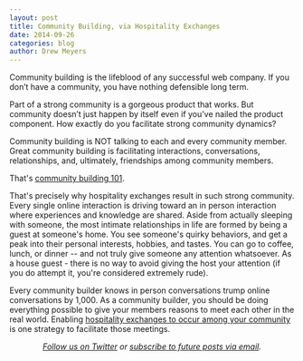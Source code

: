 ```yaml
---
layout: post
title: Community Building, via Hospitality Exchanges
date: 2014-09-26
categories: blog
author: Drew Meyers
---
```

Community building is the lifeblood of any successful web company. If you don’t have a community, you have nothing defensible long term.

Part of a strong community is a gorgeous product that works. But community doesn’t just happen by itself even if you’ve nailed the product component. How exactly do you facilitate strong community dynamics?

Community building is NOT talking to each and every community member. Great community building is facilitating interactions, conversations, relationships, and, ultimately, friendships among community members.

That's [community building 101](http://www.geekwire.com/2013/community-building-101/).

That's precisely why hospitality exchanges result in such strong community. Every single online interaction is driving toward an in person interaction where experiences and knowledge are shared. Aside from actually sleeping with someone, the most intimate relationships in life are formed by being a guest at someone's home. You see someone's quirky behaviors, and get a peak into their personal interests, hobbies, and tastes. You can go to coffee, lunch, or dinner -- and not truly give someone any attention whatsoever. As a house guest - there is no way to avoid giving the host your attention (if you do attempt it, you're considered extremely rude).

Every community builder knows in person conversations trump online conversations by 1,000. As a community builder, you should be doing everything possible to give your members reasons to meet each other in the real world. Enabling [hospitality exchanges to occur among your community](http://www.horizonapp.co/hospitality-network-setup/) is one strategy to facilitate those meetings.

<p align="center"><em><a href="https://twitter.com/gethorizonapp">Follow us on Twitter</a> or <a href="http://feedburner.google.com/fb/a/mailverify?uri=horizonapp/GCAe">subscribe to future posts via email</a>.</em></p>
